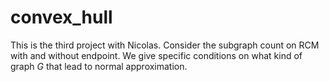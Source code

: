 # convex_hull
This is the third project with Nicolas. Consider the subgraph count on RCM with and without endpoint. We give specific conditions on what kind of graph $G$ that lead to normal approximation.
